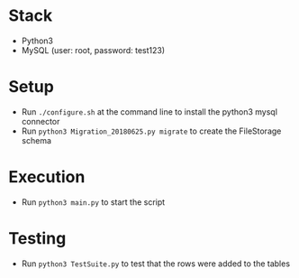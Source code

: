 # Stack
* Python3
* MySQL (user: root, password: test123)

# Setup
* Run `./configure.sh` at the command line to install the python3 mysql connector
* Run `python3 Migration_20180625.py migrate` to create the FileStorage schema

# Execution
* Run `python3 main.py` to start the script

# Testing
* Run `python3 TestSuite.py` to test that the rows were added to the tables

